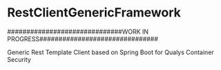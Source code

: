 # RestClientGenericFramework

##############################WORK IN PROGRESS###############################


Generic Rest Template Client based on Spring Boot for Qualys Container Security
